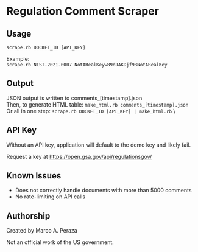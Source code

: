 # Regulation Comment Scraper

## Usage
`scrape.rb DOCKET_ID [API_KEY]`

Example:\
`scrape.rb NIST-2021-0007 NotARealKeyw89dJAKDjf93NotARealKey`

## Output

JSON output is written to comments_[timestamp].json \
Then, to generate HTML table: `make_html.rb comments_[timestamp].json` \
Or all in one step: `scrape.rb DOCKET_ID [API_KEY] | make_html.rb` \

## API Key

Without an API key, application will default to the demo key and likely fail.

Request a key at https://open.gsa.gov/api/regulationsgov/

## Known Issues

- Does not correctly handle documents with more than 5000 comments
- No rate-limiting on API calls

## Authorship
Created by Marco A. Peraza

Not an official work of the US government.